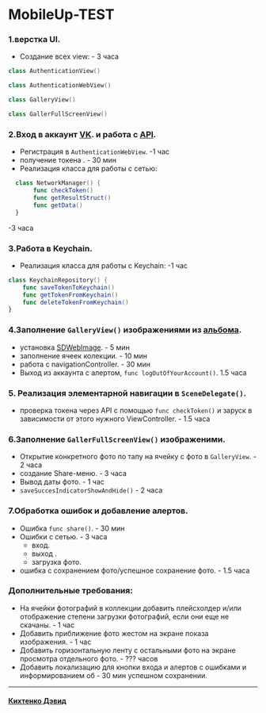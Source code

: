 # **MobileUp-TEST**

### **1.верстка UI.**
+ Создание всех view: - 3 часа
```Swift
class AuthenticationView() 
```
```swift
class AuthenticationWebView() 
````
```swift
class GalleryView()
```
```swift
class GallerFullScreenView()
```

### **2.Вход в аккаунт [VK](https://vk.com). и работа с [API](https://dev.vk.com/method).**
+ Регистрация в `AuthenticationWebView`. -1 час
+ получение токена . - 30 мин
+ Реализация класса для работы с сетью: 
 ```Swift 
   class NetworkManager() {
        func checkToken()
        func getResultStruct()
        func getData()
   }
```
-3 часа

### **3.Работа в Keychain.**
+ Реализация класса для работы с Keychain: -1 час 
```Swift 
class KeychainRepository() {
    func saveTokenToKeychain()
    func getTokenFromKeychain()
    func deleteTokenFromKeychain()
}
``` 
  
### **4.Заполнение `GalleryView()` изображениями из [альбома]( https://vk.com/album-128666765_266310117.).**
+ установка [SDWebImage](https://github.com/SDWebImage/SDWebImage). - 5 мин
+ заполнение ячеек колекции. - 10 мин
+ работа с navigationController. - 30 мин
+ Выход из аккаунта с алертом, `func logOutOfYourAccount()`. 1.5 часа
  
### **5. Реализация элементарной навигации в `SceneDelegate()`.**
+  проверка токена через API с помощью `func checkToken()` и заруск в зависимости от этого нужного ViewController. - 1.5 часа

### **6.Заполнение `GallerFullScreenView()` изображеними.**
+ Открытие конкретного фото по тапу на ячейку с фото в `GalleryView`. - 2 часа
+ создание Share-меню. - 3 часа
+ Вывод даты фото. - 1 час
+ `saveSuccesIndicatorShowAndHide()` - 2 часа

### **7.Обработка ошибок и добавление алертов.**
+ Ошибка `func share()`. - 30 мин
+ Ошибки с сетью. - 3 часа
    + вход.
    + выход .
    + загрузка фото.
+ ошибка с сохранением фото/успешное сохранение фото. - 1.5 часа

### **Дополнительные требования:**
+  На ячейки фотографий в коллекции добавить плейсхолдер и/или отображение степени загрузки фотографий, если они еще не скачаны. - 1 час
+ Добавить приближение фото жестом на экране показа изображения. - 1 час
+ Добавить горизонтальную ленту с остальными фото на экране просмотра отдельного фото. - ??? часов
+  Добавить локализацию для кнопки входа и алертов с ошибками и информированием об - 30 мин
успешном сохранении.
______
#### [Кихтенко Дэвид](https://t.me/speshyNaSky) 
